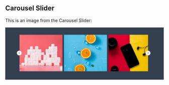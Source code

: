 ## Carousel Slider

This is an image from the Carousel Slider:

![Slider Preview](https://raw.githubusercontent.com/Subash770/Carousel-slider/main/slider.png)

